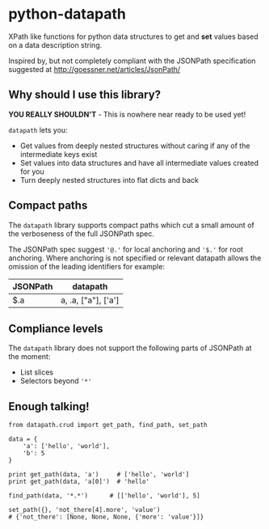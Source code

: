 # python-datapath

XPath like functions for python data structures to get and **set** values based
on a data description string.

Inspired by, but not completely compliant with the JSONPath specification
suggested at http://goessner.net/articles/JsonPath/

Why should I use this library?
------------------------------

**YOU REALLY SHOULDN'T** - This is nowhere near ready to be used yet!

`datapath` lets you:

 * Get values from deeply nested structures without caring if any of the 
 intermediate keys exist
 * Set values into data structures and have all intermediate values created 
 for you
 * Turn deeply nested structures into flat dicts and back
 

Compact paths
-------------

The `datapath` library supports compact paths which cut a small amount of the 
verboseness of the full JSONPath spec.  

The JSONPath spec suggest `'@.'` for local anchoring and `'$.'` for root 
anchoring. Where anchoring is not specified or relevant datapath allows the 
omission of the leading identifiers for example:

| JSONPath | datapath            |
| -------- | ------------------- |
| $.a      | a, .a, ["a"], ['a'] | 


Compliance levels
-----------------

The `datapath` library does not support the following parts of JSONPath at the
moment:

 * List slices
 * Selectors beyond `'*'`

Enough talking!
---------------

    from datapath.crud import get_path, find_path, set_path
    
    data = {
        'a': ['hello', 'world'],
        'b': 5
    }
        
    print get_path(data, 'a')     # ['hello', 'world']
    print get_path(data, 'a[0]')  # 'hello'
    
    find_path(data, '*.*')      # [['hello', 'world'], 5]
    
    set_path({}, 'not_there[4].more', 'value')
    # {'not_there': [None, None, None, {'more': 'value'}]}
   